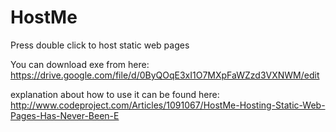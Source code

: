 # HostMe
Press double click to host static web pages

You can download exe from here:
https://drive.google.com/file/d/0ByQOqE3xI1O7MXpFaWZzd3VXNWM/edit

explanation about how to use it can be found here:
http://www.codeproject.com/Articles/1091067/HostMe-Hosting-Static-Web-Pages-Has-Never-Been-E
